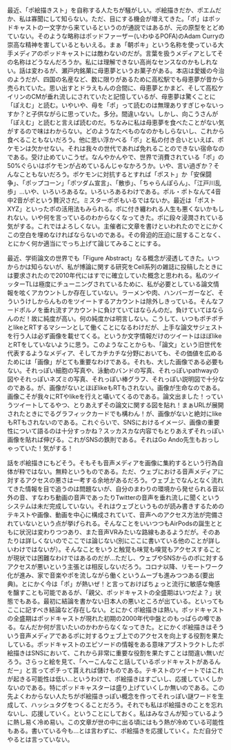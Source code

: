 最近、「ポ絵描きスト」を自称する人たちが騒がしい。ポ絵描きだか、ポエムだか、私は寡聞にして知らない。ただ、目にする機会が増えてきた。「ポ」はポッドキャストの一文字から来ているというのが通説ではあるが、元の原型をとどめていない。そのような略称はポッドファーザー(いわゆるPOFA)のAdam Curryの崇高な精神を害しているともいえる。まぁ「朝ポキ」という名称を使っている大手メディアのポッドキャストには敵わないのだが。言葉を扱うメディアとしてその名称はどうなんだろうか。私には理解できない高尚なセンスなのかもしれない。話は変わるが、瀬戸内銘菓に母恵夢というお菓子がある。本店は愛媛の今治のようだが、四国の名産など、数に限りがあるために高松駅でも母恵夢が昔から売られていた。思い出すとドラえもんの合間に、母恵夢とかまど、そして高松ケイリンのCMが垂れ流しにされていたと記憶しているが、母恵夢は驚くことに「ぽえむ」と読む。いやいや、母を「ポ」って読むのは無理ありすぎじゃないっすか？と子供ながらに思っていた。多分。間違いない。しかし、向こうさんが「ぽえむ」と読むと言えば読むのだ。ちなみに私は母恵夢を食べたことがない気がするので味はわからない。どのようなたべものなのかもしらないし、これから食べることもないだろう。他に思い浮かべる「ポ」と私の付き合いといえば、ポケモンは欠かせない。それは我々の世代であれば免れることのできない宿命なのである。受け止めていこうぜ。なんやかんやで、世界で消費されている「ポ」の50%ぐらいはポケモンが占めているんじゃなかろうか。いや、言い過ぎか？そんなこともないだろう。ポケモンに対抗するとすれば「ポスト」か「安保闘争」、「ポップコーン」「ポツダム宣言」、「散歩」、「ちゃらんぽらん」、「江戸川乱歩」…いや、いろいろあるな。いろいろあるわけである。ポル・ポトなんて4音中2音がポという贅沢さだ。ミスターポポもいるではないか。最近は「ポストXYZ」といったポの活用法もみられる。ポに付き纏われる人生も悪くないかもしれない。いや何を言っているのわからなくなってきた。ポに段々浸潤されている気がする。これではよろしくない。主催者に文章を書けといわれたのでとにかくこの空白を埋めなければならないのである。その脅迫的圧迫に屈することなく、とにかく何か適当にでっち上げて論じてみることにする。

最近、学術論文の世界でも「Figure Abstract」なる概念が浸透してきた。いつからかは知らないが、私が博論に関する研究をCell系列の雑誌に投稿したときには要求されたので2010年代にはすでに確立していた概念と思われる。私のツイッターTLは極度にチューニングされているために、私が必要としている論文情報を呟くアカウントしか存在していない。ラーメンや肉、ハンバーガーなど、そういうけしからんものをツイートするアカウントは除外しきっている。そんなフードポルノを垂れ流すアカウントに負けていてはならんのだ。負けていてはならんのだ！故に純度が高い。何の純度かは明言しない。こうして、いつもポチポチとlikeとRTするマシーンとして働くことになるわけだが、上手な論文サジェストを行う人は必ず画像を載せてくる。というか文字情報だけのツイートはほぼlikeとRTをしていないように思う。このようなことからも、「論文」という旧世代を代表するようなメディア、そしてカチカチな分野においても、その価値を広めるためには「画像」がとても重要なわけである。それも、大した画像である必要もない。それっぽい細胞の写真や、泳動のバンドの写真、それっぽいpathwayの図やそれっぽいネズミの写真、それっぽい棒グラフ、それっぽい説明図で十分なのである。が、画像がないとほぼlikeもRTもされない。画像が生命なのである。画像こそが我々にRTやlikeを行えと囁いてくるのである。論文出ました！っていうツイートしてるやつ、とりあえずその論文に関する図を貼れ！まぁURLが展開されたときにでるグラフィックカードでも構わん！が、画像がないと絶対にlikeもRTもされないのである。これぐらいで、SNSにおけるイメージ、画像の重要性について語るのは十分すっかね？スッカスカな内容でもとりあえずそれっぽい画像を貼れば伸びる。これがSNSの鉄則である。それはGo Ando先生もおっしゃっていた！気がする！

話をポ絵描きにもどそう。そもそも音声メディアを画像に集約するという行為自体が粋ではない。無粋というものである。ただ、ウェブにおける音声メディアに対するアクセスの悪さは一考する余地があるだろう。ウェブ上でなんとなく流れてきた情報を目で追うのは問題ないが、自分のまわりの環境から発せられる音以外の音、すなわち動画の音声であったりTwitterの音声を垂れ流しに聞くというシステムは未だ完成していない。それはウェブというものが読み書きするためのテキストや画像、動画を中心に構成されていて、音声へのアクセス方法が完備されていないという点が挙げられる。そんなことをいいつつもAirPodsの誕生とともに状況は変わりつつあり、また音声VRみたいな路線もあるようだが。そのあたりは詳しくないのでここでは論じない(別にここに書いている他のことが詳しいわけではないが）。そんなことをいうと触覚も味覚も嗅覚もアクセスすることが現状では困難なわけではあるのだが...ただし、ウェブやSNSからのポに対するアクセスが悪いという主張とは相反しないだろう。コロナ以降、リモートワーク化が進み、家で音楽やポを流しながら働くというムーブも進みつつある(要出典)。とにかく今は「ポ」が熱いぜ！と言っておけばちょっと流行に敏感な俺感を醸すことも可能であるが、「親父、ポッドキャストの全盛期はいつだよ？」状態でもある。最初に結論を書かない日本人の悪いところが出ている。といってもここに記すべき結論など存在しない。とにかくポ絵描きは熱い。ポッドキャストの全盛期はポッドキャストが現れた初期の2000年代中盤とのもっぱらの噂である。なんだか何が言いたいのかわからなくなってきた。とにかくポ絵描きはそういう音声メディアであるポに対するウェブ上でのアクセスを向上する役割を果たしている。ポッドキャストのエピソードの情報をある意味アブストラクトしたポ絵描きはSNSにおいて、これから非常に重要な役割を果たすことは間違い無いだろう。さらっと絵を見て、「へーこんなこと話しているポッドキャストがあるんだー」と言ってポチって貰えれば儲けものである。テキストのツイートではこれが起きる可能性は低い...というわけで、ポ絵描きはすごいし、応援していくしかないのである。特にポッドキャスターは盛り上げていくしか無いのである。この先よくわからない人たちがポ絵描きっぽい概念を作ってそれっぽい謎ワードを生成して、ハッシュタグをつくることだろう。それでも私はポ絵描きのことを忘れないし、応援していく。ということにしておく。私はみなさんが知っているように熱し易く冷め易い。この文章が世の中に出る頃にはもう熱が冷めている可能性もある。書いている今も...とは言わずに、ポ絵描きを応援していく。ただ自分でやるとは言っていない。

